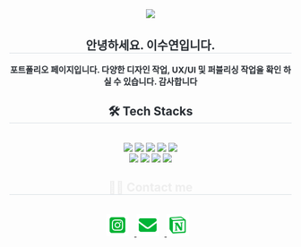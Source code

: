 <div align= "center">
    <img src="https://capsule-render.vercel.app/api?type=waving&color=00b436&height=120&text=Portfolio&animation=fadeIn&fontColor=949494&fontSize=50" />
    </div>
    <div align= "center"> 
    <h2 style="border-bottom: 1px solid #d8dee4; color: #282d33;"> 안녕하세요. 이수연입니다. </h2>  
    <div style="font-weight: 700; font-size: 15px; text-align: center; color: #282d33;"> 포트폴리오 페이지입니다. </li>다양한 디자인 작업, UX/UI 및 퍼블리싱 작업을 확인 하실 수 있습니다. 감사합니다</div> 
    </div>
    <div align= "center">
    <h2 style="border-bottom: 1px solid #d8dee4; color: #282d33;"> 🛠️ Tech Stacks </h2> <br> 
    <div style="margin: 0 auto; text-align: center;" align= "center"> <img src="https://img.shields.io/badge/CSS3-1572B6?style=flat-square&logo=CSS3&logoColor=white">
          <img src="https://img.shields.io/badge/Figma-F24E1E?style=flat-square&logo=Figma&logoColor=white">
          <img src="https://img.shields.io/badge/Github-181717?style=flat-square&logo=Github&logoColor=white">
          <img src="https://img.shields.io/badge/Git-F05032?style=flat-square&logo=Git&logoColor=white">
          <img src="https://img.shields.io/badge/Javascript-F7DF1E?style=flat-square&logo=Javascript&logoColor=white">
          <br/><img src="https://img.shields.io/badge/HTML5-E34F26?style=flat-square&logo=HTML5&logoColor=white">
          <img src="https://img.shields.io/badge/Notion-000000?style=flat-square&logo=Notion&logoColor=white">
          <img src="https://img.shields.io/badge/Vercel-000000?style=flat-square&logo=Vercel&logoColor=white">
          <img src="https://img.shields.io/badge/jQuery-0769AD?style=flat-square&logo=jQuery&logoColor=white">
          </div>
    </div>
    <div align= "center">
    <h2 style="border-bottom: 1px solid #d8dee4; color: #eee;"> 🧑‍💻 Contact me </h2> <br> 
    <div align= "center">
     <a href="https://www.instagram.com/9926_ssu?igsh=MTZwdGc4aGxqaW93bQ==" target="_blank">
     <img src="images/readme/instagram.svg" style="width:40px; height:auto; padding-right:10px;"> </a>
     <a href="mailto:yeona2026@gmail.com" target="_blank">
     <img src="images/readme/gmail.svg" style="width:40px; height:auto; padding-right:10px;"> </a>
     <a href="https://dent-raja-62b.notion.site/2244fb43da9181c69694dda919eee957" target="_blank">
      <img src="images/readme/notion.svg" style="width:40px; height:auto; padding-right:10px;"> </a>
     </div>  <br> 
    <div align= "center">  </div> 
    </div>
